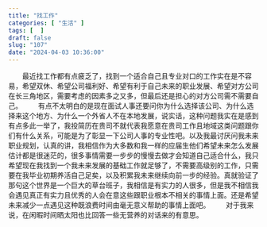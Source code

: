 ```yaml
---
title: "找工作"
categories: [ "生活" ]
tags: [  ]
draft: false
slug: "107"
date: "2024-04-03 10:36:00"
---
```


&emsp;&emsp;最近找工作都有点疲乏了，找到一个适合自己且专业对口的工作实在是不容易，希望双休、希望公司福利好、希望有利于自己未来的职业发展、希望对方公司在长三角地区，需要考虑的因素多之又多，但最后还是担心的对方公司需不需要自己。
&emsp;&emsp;有点不太明白的是现在面试人事还要问你为什么选择该公司、为什么选择来这个地方、为什么一个外省人不在本地发展，说实话，这种问题我实在是感到有点多此一举了，我投简历在贵司不就代表我愿意在贵司工作且地域这类问题跟你们有什么关系，可能是为了彰显一下公司人事的专业性吧。以及我最讨厌问我未来职业规划，认真的讲，我相信作为大多数和我一样的应届生他们希望未来怎么发展估计都是很迷茫的，很多事情需要一步步的慢慢去做才会知道自己适合什么，我只希望现在我找到一个我未来发展的基础工作就足够了，不需要高级别的工作，只需要在我毕业初期养活自己足矣，以及积累我未来继续向前一步的经验。真就验证了那句这个世界是一个巨大的草台班子，我相信是有实力的人很多，但是我不相信我会遇见真正有实力且优秀的人会在意这些跟职业根本不相关的事情上面。还是希望未来减少一点遇见这种既浪费时间由毫无意义帮助的事情上面吧。
&emsp;&emsp;对于我来说，在闲暇时间晒太阳也比回答一些无营养的对话来的有意思。